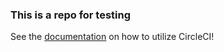 ### This is a repo for testing

See the [documentation](https://circleci.com/docs/2.0/) on how to utilize CircleCI!
